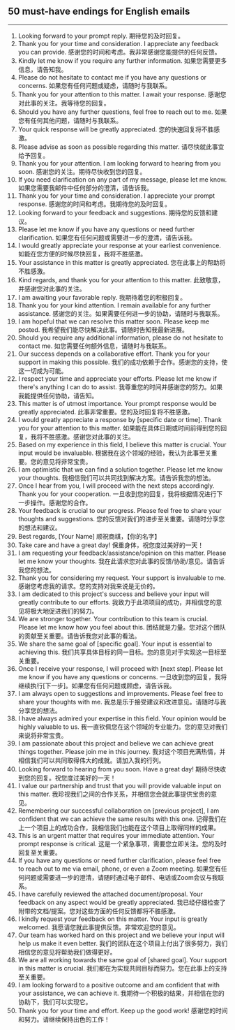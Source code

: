 ## 50 must-have endings for English emails

<hr>

1. Looking forward to your prompt reply.
 期待您的及时回复。
2. Thank you for your time and consideration. I appreciate any feedback you can provide.
 感谢您的时间和考虑。我非常感谢您能提供的任何反馈。
3. Kindly let me know if you require any further information.
 如果您需要更多信息，请告知我。
4. Please do not hesitate to contact me if you have any questions or concerns.
 如果您有任何问题或疑虑，请随时与我联系。
5. Thank you for your attention to this matter. I await your response.
 感谢您对此事的关注。我等待您的回复。
6. Should you have any further questions, feel free to reach out to me.
 如果您有任何其他问题，请随时与我联系。
7. Your quick response will be greatly appreciated.
 您的快速回复将不胜感激。
8. Please advise as soon as possible regarding this matter.
 请尽快就此事宜给予回复。
9. Thank you for your attention. I am looking forward to hearing from you soon.
 感谢您的关注。期待尽快收到您的回复。
10. If you need clarification on any part of my message, please let me know.
 如果您需要我邮件中任何部分的澄清，请告诉我。
11. Thank you for your time and consideration. I appreciate your prompt response.
 感谢您的时间和考虑。我期待您的及时回复。
12. Looking forward to your feedback and suggestions.
 期待您的反馈和建议。
13. Please let me know if you have any questions or need further clarification.
 如果您有任何问题或需要进一步的澄清，请告诉我。
14. I would greatly appreciate your response at your earliest convenience.
 如能在您方便的时候尽快回复，我将不胜感激。
15. Your assistance in this matter is greatly appreciated.
 您在此事上的帮助将不胜感激。
16. Kind regards, and thank you for your attention to this matter.
 此致敬意，并感谢您对此事的关注。
17. I am awaiting your favorable reply.
 我期待着您的积极回复。
18. Thank you for your kind attention. I remain available for any further assistance.
 感谢您的关注。如果需要任何进一步的协助，请随时与我联系。
19. I am hopeful that we can resolve this matter soon. Please keep me posted.
 我希望我们能尽快解决此事。请随时告知我最新进展。
20. Should you require any additional information, please do not hesitate to contact me.
 如您需要任何额外信息，请随时与我联系。
 21. Our success depends on a collaborative effort. Thank you for your support in making this possible.
 我们的成功依赖于合作。感谢您的支持，使这一切成为可能。
22. I respect your time and appreciate your efforts. Please let me know if there's anything I can do to assist.
 我尊重您的时间并感谢您的努力。如果我能提供任何协助，请告知。
23. This matter is of utmost importance. Your prompt response would be greatly appreciated.
 此事非常重要。您的及时回复将不胜感激。
24. I would greatly appreciate a response by [specific date or time]. Thank you for your attention to this matter.
 如果能在具体日期或时间前得到您的回复，我将不胜感激。感谢您对此事的关注。
25. Based on my experience in this field, I believe this matter is crucial. Your input would be invaluable.
 根据我在这个领域的经验，我认为此事至关重要。您的意见将非常宝贵。
26. I am optimistic that we can find a solution together. Please let me know your thoughts.
 我相信我们可以共同找到解决方案。请告诉我您的想法。
27. Once I hear from you, I will proceed with the next steps accordingly. Thank you for your cooperation.
 一旦收到您的回复，我将根据情况进行下一步操作。感谢您的合作。
28. Your feedback is crucial to our progress. Please feel free to share your thoughts and suggestions.
 您的反馈对我们的进步至关重要。请随时分享您的想法和建议。
29. Best regards, [Your Name]
 顺祝商祺，【你的名字】
30. Take care and have a great day!
 保重身体，祝您度过美好的一天！
 31. I am requesting your feedback/assistance/opinion on this matter. Please let me know your thoughts.
 我在此请求您对此事的反馈/协助/意见。请告诉我您的想法。
32. Thank you for considering my request. Your support is invaluable to me.
 感谢您考虑我的请求。您的支持对我来说是无价的。
33. I am dedicated to this project's success and believe your input will greatly contribute to our efforts.
 我致力于此项项目的成功，并相信您的意见将极大地促进我们的努力。
34. We are stronger together. Your contribution to this team is crucial. Please let me know how you feel about this.
 团结就是力量。您对这个团队的贡献至关重要。请告诉我您对此事的看法。
35. We share the same goal of [specific goal]. Your input is essential to achieving this.
 我们共享具体目标的同一目标。您的意见对于实现这一目标至关重要。
36. Once I receive your response, I will proceed with [next step]. Please let me know if you have any questions or concerns.
 一旦收到您的回复，我将继续执行[下一步]。如果您有任何问题或顾虑，请告诉我。
37. I am always open to suggestions and improvements. Please feel free to share your thoughts with me.
 我总是乐于接受建议和改进意见。请随时与我分享您的想法。
38. I have always admired your expertise in this field. Your opinion would be highly valuable to us.
 我一直钦佩您在这个领域的专业能力。您的意见对我们来说将非常宝贵。
39. I am passionate about this project and believe we can achieve great things together. Please join me in this journey.
 我对这个项目充满热情，并相信我们可以共同取得伟大的成就。请加入我的行列。
40. Looking forward to hearing from you soon. Have a great day!
 期待尽快收到您的回复。祝您度过美好的一天！
 41. I value our partnership and trust that you will provide valuable input on this matter.
 我珍视我们之间的合作关系，并相信您会就此事提供宝贵的意见。
42. Remembering our successful collaboration on [previous project], I am confident that we can achieve the same results with this one.
 记得我们在上一个项目上的成功合作，我相信我们也能在这个项目上取得同样的成果。
43. This is an urgent matter that requires your immediate attention. Your prompt response is critical.
 这是一个紧急事项，需要您立即关注。您的及时回复至关重要。
44. If you have any questions or need further clarification, please feel free to reach out to me via email, phone, or even a Zoom meeting.
 如果您有任何问题或需要进一步的澄清，请随时通过电子邮件、电话或Zoom会议与我联系。
45. I have carefully reviewed the attached document/proposal. Your feedback on any aspect would be greatly appreciated.
 我已经仔细检查了附带的文档/提案。您对这些方面的任何反馈都将不胜感激。
46. I kindly request your feedback on this matter. Your input is greatly welcomed.
 我愿请您就此事提供反馈。非常欢迎您的意见。
47. Our team has worked hard on this project and we believe your input will help us make it even better.
 我们的团队在这个项目上付出了很多努力，我们相信您的意见将帮助我们做得更好。
48. We are all working towards the same goal of [shared goal]. Your support in this matter is crucial.
 我们都在为实现共同目标而努力。您在此事上的支持至关重要。
49. I am looking forward to a positive outcome and am confident that with your assistance, we can achieve it.
 我期待一个积极的结果，并相信在您的协助下，我们可以实现它。
50. Thank you for your time and effort. Keep up the good work!
 感谢您的时间和努力。请继续保持出色的工作！
 